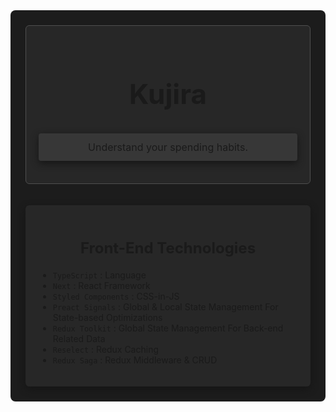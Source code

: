 <main
	style="padding: 24px; background-color: #1c1c1c; border-radius: 8px;"
>

<section
	style="padding: 20px; background-color: #272727; border: #4f4f4f solid 1px; border-radius: 6px;"
>
<h1
	style="font-size: 44px; font-weight: bold; text-align: center;"
>
	Kujira
</h1>

<p
	style="padding: 12px 6px; background-color: #373737; border-radius: 4px; font-size: 16px; text-align: center; box-shadow: 0px 4px 12px #151515;"
>
	Understand your spending habits.
</p>
</section>

</br>
</br>

<section
	style="padding: 20px; background-color: #272727; border-radius: 6px; box-shadow: 0px 4px 12px #151515;"
>
<h1
	style="font-size: 24px; font-weight: bold; text-align: center;"
>
	Front-End Technologies
</h1>

<ul>
	<li><code>TypeScript</code> : Language</li>
	<li><code>Next</code> : React Framework</li>
	<li><code>Styled Components</code> : CSS-in-JS</li>
	<li><code>Preact Signals</code> : Global & Local State Management For State-based Optimizations</li>
	<li><code>Redux Toolkit</code> : Global State Management For Back-end Related Data</li>
	<li><code>Reselect</code> : Redux Caching</li>
	<li><code>Redux Saga</code> : Redux Middleware & CRUD</li>
</ul>
</section>

</main>
